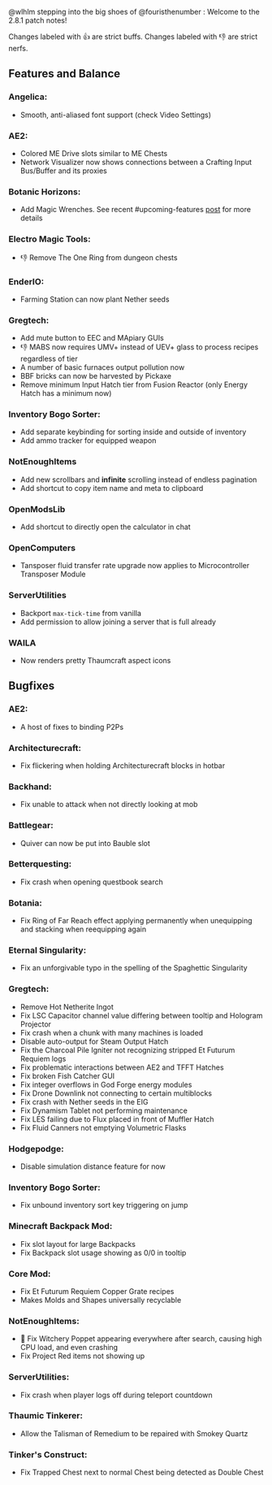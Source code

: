 @wlhlm stepping into the big shoes of @fouristhenumber : Welcome to the 2.8.1 patch notes! 

Changes labeled with :+1: are strict buffs.
Changes labeled with :-1: are strict nerfs.

## Features and Balance

### Angelica:
- Smooth, anti-aliased font support (check Video Settings)

### AE2:
- Colored ME Drive slots similar to ME Chests
- Network Visualizer now shows connections between a Crafting Input Bus/Buffer and its proxies

### Botanic Horizons:
- Add Magic Wrenches. See recent #upcoming-features [post](https://discord.com/channels/181078474394566657/295669878222880769/1429780938136752259) for more details

### Electro Magic Tools:
- :-1: Remove The One Ring from dungeon chests

### EnderIO:
- Farming Station can now plant Nether seeds

### Gregtech:
- Add mute button to EEC and MApiary GUIs
- :-1: MABS now requires UMV+ instead of UEV+ glass to process recipes regardless of tier
- A number of basic furnaces output pollution now
- BBF bricks can now be harvested by Pickaxe
- Remove minimum Input Hatch tier from Fusion Reactor (only Energy Hatch has a minimum now)

### Inventory Bogo Sorter:
- Add separate keybinding for sorting inside and outside of inventory
- Add ammo tracker for equipped weapon

### NotEnoughItems
- Add new scrollbars and **infinite** scrolling instead of endless pagination
- Add shortcut to copy item name and meta to clipboard

### OpenModsLib
- Add shortcut to directly open the calculator in chat

### OpenComputers
- Tansposer fluid transfer rate upgrade now applies to Microcontroller Transposer Module

### ServerUtilities
- Backport `max-tick-time` from vanilla
- Add permission to allow joining a server that is full already

### WAILA
- Now renders pretty Thaumcraft aspect icons

## Bugfixes

### AE2:
- A host of fixes to binding P2Ps

### Architecturecraft:
- Fix flickering when holding Architecturecraft blocks in hotbar

### Backhand:
- Fix unable to attack when not directly looking at mob

### Battlegear:
- Quiver can now be put into Bauble slot

### Betterquesting:
- Fix crash when opening questbook search

### Botania:
- Fix Ring of Far Reach effect applying permanently when unequipping and stacking when reequipping again

### Eternal Singularity:
- Fix an unforgivable typo in the spelling of the Spaghettic Singularity

### Gregtech:
- Remove Hot Netherite Ingot
- Fix LSC Capacitor channel value differing between tooltip and Hologram Projector
- Fix crash when a chunk with many machines is loaded
- Disable auto-output for Steam Output Hatch
- Fix the Charcoal Pile Igniter not recognizing stripped Et Futurum Requiem logs
- Fix problematic interactions between AE2 and TFFT Hatches
- Fix broken Fish Catcher GUI
- Fix integer overflows in God Forge energy modules
- Fix Drone Downlink not connecting to certain multiblocks
- Fix crash with Nether seeds in the EIG
- Fix Dynamism Tablet not performing maintenance
- Fix LES failing due to Flux placed in front of Muffler Hatch
- Fix Fluid Canners not emptying Volumetric Flasks

### Hodgepodge:
- Disable simulation distance feature for now

### Inventory Bogo Sorter:
- Fix unbound inventory sort key triggering on jump

### Minecraft Backpack Mod:
- Fix slot layout for large Backpacks
- Fix Backpack slot usage showing as 0/0 in tooltip

### Core Mod:
- Fix Et Futurum Requiem Copper Grate recipes
- Makes Molds and Shapes universally recyclable

### NotEnoughItems:
- 👻 Fix Witchery Poppet appearing everywhere after search, causing high CPU load, and even crashing
- Fix Project Red items not showing up

### ServerUtilities:
- Fix crash when player logs off during teleport countdown

### Thaumic Tinkerer:
- Allow the Talisman of Remedium to be repaired with Smokey Quartz

### Tinker's Construct:
- Fix Trapped Chest next to normal Chest being detected as Double Chest
